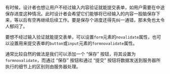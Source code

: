 有时候，设计者也想让用户不经过输入内容验证就能提交表单，如用户需要在中途保存进度这种情况。此时设计者会希望它们能够将已经输入的内容一股脑保存下来，等以后有空再继续后续工作。要是保存个进度还得先纠一通错，那未免也太令人郁闷了。

要想不经过输入验证就能提交表单，可以设置`form`元素的`novalidate`属性，也可以设置用来提交表单的`button`或`input`元素的`formnovalidate`属性。

通常比较自然的做法是我们可以添加一个 “保存” 按钮，将其设置为`formnovalidate`，而通过 “保存” 按钮和通过 “提交” 按钮将数据发送到服务器所执行的细节上的区别则由服务器处理。